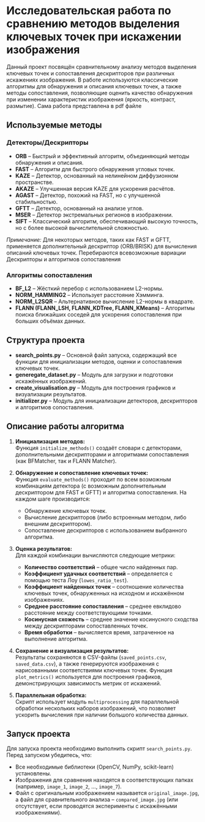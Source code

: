 # Исследовательская работа по сравнению методов выделения ключевых точек при искажении изображения

Данный проект посвящён сравнительному анализу методов выделения ключевых точек и сопоставления дескрипторов при различных искажениях изображения. В работе используются классические алгоритмы для обнаружения и описания ключевых точек, а также методы сопоставления, позволяющие оценить качество обнаружения при изменении характеристик изображения (яркость, контраст, размытие).
Сама работа представлена в pdf файле

## Используемые методы

### Детекторы/Дескрипторы

- **ORB** – Быстрый и эффективный алгоритм, объединяющий методы обнаружения и описания.
- **FAST** – Алгоритм для быстрого обнаружения угловых точек.
- **KAZE** – Детектор, основанный на нелинейном диффузионном пространстве.
- **AKAZE** – Улучшенная версия KAZE для ускорения расчётов.
- **AGAST** – Детектор, похожий на FAST, но с улучшенной стабильностью.
- **GFTT** – Детектор, основанный на анализе углов.
- **MSER** – Детектор экстремальных регионов в изображении.
- **SIFT** – Классический алгоритм, обеспечивающий высокую точность, но с более высокой вычислительной сложностью.

*Примечание:* Для некоторых методов, таких как FAST и GFTT, применяется дополнительный дескриптор (ORB/BRISK) для вычисления описаний ключевых точек. Перебираются всевозможные вариации Дескрипторы и алгоритмов сопоставления

### Алгоритмы сопоставления

- **BF_L2** – Жёсткий перебор с использованием L2-нормы.
- **NORM_HAMMING2** – Использует расстояние Хэмминга.
- **NORM_L2SQR** – Альтернативное вычисление L2-нормы в квадрате.
- **FLANN (FLANN_LSH, FLANN_KDTree, FLANN_KMeans)** – Алгоритмы поиска ближайших соседей для ускорения сопоставления при больших объёмах данных.

## Структура проекта

- **search_points.py** – Основной файл запуска, содержащий все функции для инициализации методов, оценки и сопоставления ключевых точек.
- **generegate_dataset.py** – Модуль для загрузки и подготовки искажённых изображений.
- **create_visualisation.py** – Модуль для построения графиков и визуализации результатов.
- **initializer.py** – Модуль для инициализации детекторов, дескрипторов и алгоритмов сопоставления.

## Описание работы алгоритма

1. **Инициализация методов:**  
   Функция `initialize_methods()` создаёт словари с детекторами, дополнительными дескрипторами и алгоритмами сопоставления (как BFMatcher, так и FLANN Matcher).

2. **Обнаружение и сопоставление ключевых точек:**  
   Функция `evaluate_methods()` проходит по всем возможным комбинациям детектора (с возможным дополнительным дескриптором для FAST и GFTT) и алгоритма сопоставления. На каждом шаге производится:
   - Обнаружение ключевых точек.
   - Вычисление дескрипторов (либо встроенным методом, либо внешним дескриптором).
   - Сопоставление дескрипторов с использованием выбранного алгоритма.

3. **Оценка результатов:**  
   Для каждой комбинации вычисляются следующие метрики:
   - **Количество соответствий** – общее число найденных пар.
   - **Коэффициент удачных соответствий** – определяется с помощью теста Лоу (`lowes_ratio_test`).
   - **Коэффициент найденных точек** – соотношение количества ключевых точек, обнаруженных на исходном и искажённом изображениях.
   - **Среднее расстояние сопоставления** – среднее евклидово расстояние между соответствующими точками.
   - **Косинусная схожесть** – среднее значение косинусного сходства между дескрипторами сопоставленных точек.
   - **Время обработки** – вычисляется время, затраченное на выполнение алгоритма.

4. **Сохранение и визуализация результатов:**  
   Результаты сохраняются в CSV-файлы (`saved_points.csv`, `saved_data.csv`), а также генерируются изображения с нарисованными соответствиями ключевых точек. Функция `plot_metrics()` используется для построения графиков, демонстрирующих зависимость метрик от искажений.

5. **Параллельная обработка:**  
   Скрипт использует модуль `multiprocessing` для параллельной обработки нескольких наборов изображений, что позволяет ускорить вычисления при наличии большого количества данных.

## Запуск проекта

Для запуска проекта необходимо выполнить скрипт `search_points.py`. Перед запуском убедитесь, что:
- Все необходимые библиотеки (OpenCV, NumPy, scikit-learn) установлены.
- Изображения для сравнения находятся в соответствующих папках (например, `image_1`, `image_2`, …, `image_7`).
- Файл с оригинальным изображением называется `original_image.jpg`, а файл для сравнительного анализа – `compared_image.jpg` (или отсутствует, если проводятся эксперименты с искажёнными изображениями).


